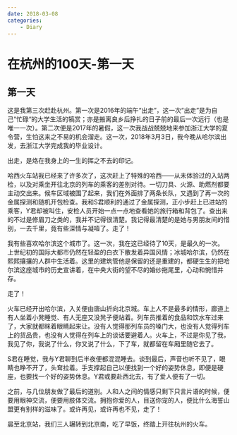 ```yaml
---
date: 2018-03-08
categories:
    - Diary
---
```


# 在杭州的100天-第一天

## 第一天

这是我第三次赶赴杭州。第一次是2016年的端午“出走”，这一次“出走”是为自己“忙碌“的大学生活的犒赏；亦是搬离良乡后挣扎的日子前的最后一次远行（也是唯一一次）。第二次便是2017年的暑假，这一次我战战兢兢地来参加浙江大学的夏令营，生怕这来之不易的机会溜走。这一次，2018年3月3日，我今晚从哈尔滨出发，去浙江大学完成我的毕业设计。

出走，是烙在我身上的一生的挥之不去的印记。

哈西火车站我已经来了许多次了，这次赶上了特殊的哈西——从未体验过的入站两检，以及对乘坐开往北京的列车的乘客的差别对待。一切刀具、火源、助燃剂都要主动交出来。候车区域被围了起来，我们在外面排了两条长队，又遇到了再一次的金属探测和随机开包检查。我和S君顺利的通过了金属探测，正小步赶上已进站的乘客，Y君却被叫住，安检人员开始一点一点地查看她的旅行箱和背包了。查出来的不过是修眉刀之类的，我并不记得很清楚。我记得最清楚的是她与男朋友间的惜别，一去千里，竟有些深情与凝噎了。走了！

我有些喜欢哈尔滨这个城市了。这一次，我在这已经待了10天，是最久的一次。上世纪初的国际大都市仍然在轻盈的白衣下散发着异国风情；冰城哈尔滨，仍然在熙熙攘攘的人群中生活着。这里的建筑管他是保留的还是重建的，都硬生生的把哈尔滨这座城市的历史宣讲着，在中央大街的望不尽的婚纱拖尾里，心动和惋惜并存。

走了！

火车已经开出哈尔滨，入关便由唐山折向北京城。车上人不是最多的情形，廊道上有人坐着小凳睡觉、有人无座又没凳子便站着。列车员推着的食品和饮水车过来了，大家就都眯着眼睛起来让。没有人觉得那列车员的嗓门大，也没有人觉得列车上的货品贵，也没有人觉得在列车上的谈话要避着人。火车上，不过是你见了我，我见了你，我说了什么，你又说了什么，下了车，就都留在车厢里随它去了。

S君在睡觉，我与Y君聊到后半夜便都混混睡去。谈到最后，声音也听不见了，眼睛也睁不开了，头耷拉着。手支撑起自己以便找到一个好的姿势休息，即便是硬座，也要找一个好的姿势休息。Y君或要赴西北去，有了爱人便有了一切。

之前，与几位朋友做了最后的道别。人和人之间的情感只剩下只言片语的时候，便要用眼神交流，便要用肢体交流。拥抱你爱的人，目送你宠的人，便比什么海誓山盟更有别样的滋味了。或许再见，或许再也不见，走了！

晨至北京站，我们三人辗转到北京南，吃了早饭，终踏上开往杭州的火车。